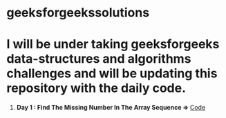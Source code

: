 # geeksforgeekssolutions

# I will be under taking geeksforgeeks data-structures and algorithms challenges and will be updating this repository with the daily code.

<ol>
  <li><b>Day 1 : Find The Missing Number In The Array Sequence => </b><a href='https://github.com/Red-stevo/geeksforgeekssolutions/tree/main/FindMissingNumber/src'> Code</a></li>
</ol> 
